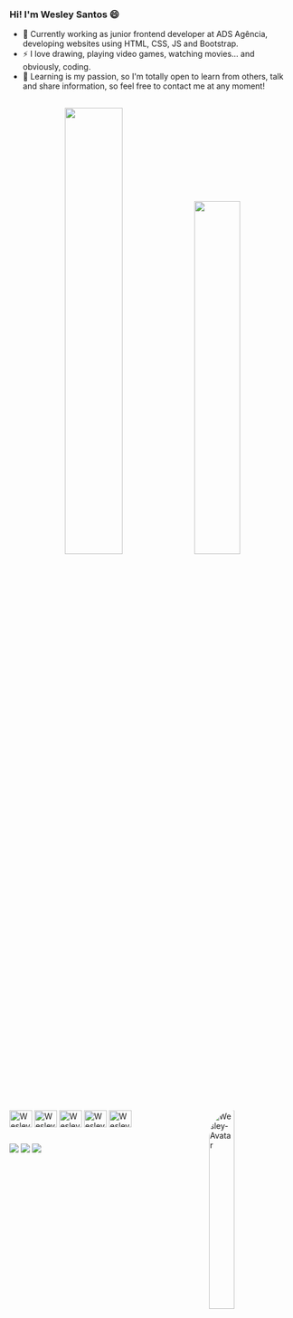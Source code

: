 ### Hi! I'm Wesley Santos 😄

- 🌱 Currently working as junior frontend developer at ADS Agência, developing websites using HTML, CSS, JS and Bootstrap.
- ⚡ I love drawing, playing video games, watching movies... and obviously, coding.
- 🤗 Learning is my passion, so I'm totally open to learn from others, talk and share information, so feel free to contact me at any moment!
##

<div align="center">
  <img  width="45%" src="https://github-readme-stats.vercel.app/api?username=wesleysantosdev&show_icons=true&theme=radical&count_private=true"/>
  <img  width="40%" src="https://github-readme-stats.vercel.app/api/top-langs/?username=wesleysantosdev&layout=compact&theme=radical"/>
</div>

<div style="display: inline_block"><br>
  <img align="center" alt="Wesley-JS" height="30" width="40" src="https://cdn.jsdelivr.net/gh/devicons/devicon/icons/javascript/javascript-plain.svg">
  <img align="center" alt="Wesley-HTML" height="30" width="40" src="https://cdn.jsdelivr.net/gh/devicons/devicon/icons/html5/html5-original.svg">
  <img align="center" alt="Wesley-CSS" height="30" width="40" src="https://cdn.jsdelivr.net/gh/devicons/devicon/icons/css3/css3-original.svg">
  <img align="center" alt="Wesley-REACT" height="30" width="40" src="https://cdn.jsdelivr.net/gh/devicons/devicon/icons/react/react-original.svg">
  <img align="center" alt="Wesley-BOOTSTRAP" height="30" width="40" src="https://cdn.jsdelivr.net/gh/devicons/devicon/icons/bootstrap/bootstrap-original.svg">
  
  <img align="right" alt="Wesley-Avatar" width="30%" style="border-radius:50px;" src="https://s9.gifyu.com/images/SUsU5.gif">
</div>
  
  ##

  <div>
    <a href="https://instagram.com/wes.santosb" target="_blank" rel="external"><img src="https://img.shields.io/badge/-Instagram-%23E4405F?style=for-the-badge&logo=instagram&logoColor=white"></a>
    <a href="mailto:wesleysantosdev@outlook.com" rel="external"><img src="https://img.shields.io/badge/Microsoft_Outlook-0078D4?style=for-the-badge&logo=microsoft-outlook&logoColor=white"></a>
    <a href="https://www.linkedin.com/in/wesleysantosdev" target="_blank" rel="external"><img src="https://img.shields.io/badge/-LinkedIn-%230077B5?style=for-the-badge&logo=linkedin&logoColor=white"></a> 
  </div>
  
           
          

          
         
          
